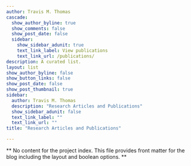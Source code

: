 ```yaml
---
author: Travis M. Thomas
cascade:
  show_author_byline: true
  show_comments: false
  show_post_date: false
  sidebar:
    show_sidebar_adunit: true
    text_link_label: View publications
    text_link_url: /publications/
description: A curated list.
layout: list
show_author_byline: false
show_button_links: false
show_post_date: false
show_post_thumbnail: true
sidebar:
  author: Travis M. Thomas
  description: "Research Articles and Publications"
  show_sidebar_adunit: false
  text_link_label: ""
  text_link_url: ""
title: "Research Articles and Publications"

---
```


** No content for the project index. This file provides front matter for the blog including the layout and boolean options. **
